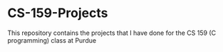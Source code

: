 # CS-159-Projects
This repository contains the projects that I have done for the CS 159 (C programming) class at Purdue
